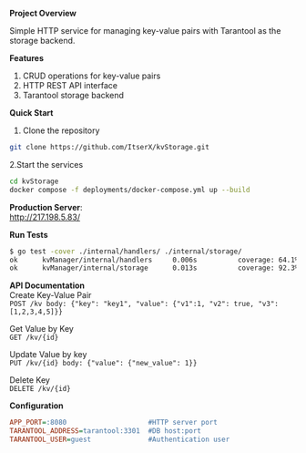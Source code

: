 **Project Overview**

Simple HTTP service for managing key-value pairs with Tarantool as the storage backend.

**Features**
1. CRUD operations for key-value pairs
2. HTTP REST API interface
3. Tarantool storage backend

**Quick Start**
1. Clone the repository
```bash
git clone https://github.com/ItserX/kvStorage.git
```  
2.Start the services
```bash  
cd kvStorage  
docker compose -f deployments/docker-compose.yml up --build
```
**Production Server**:  
http://217.198.5.83/

**Run Tests**  
```bash
$ go test -cover ./internal/handlers/ ./internal/storage/  
ok      kvManager/internal/handlers     0.006s          coverage: 64.1% of statements  
ok      kvManager/internal/storage      0.013s          coverage: 92.3% of statements  
```
**API Documentation**  
Create Key-Value Pair  
`POST /kv body: {"key": "key1", "value": {"v1":1, "v2": true, "v3": [1,2,3,4,5]}}`  

Get Value by Key  
`GET /kv/{id}`  

Update Value by key  
`PUT /kv/{id} body: {"value": {"new_value": 1}}`  

Delete Key  
`DELETE /kv/{id}`  

**Configuration**
```ini
APP_PORT=:8080                    #HTTP server port  
TARANTOOL_ADDRESS=tarantool:3301  #DB host:port
TARANTOOL_USER=guest              #Authentication user
```
